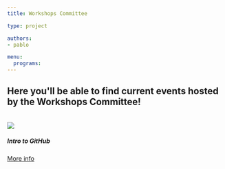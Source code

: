 ```yaml
---
title: Workshops Committee

type: project

authors:
- pablo

menu:
  programs:
---
```

<!-- ================================================== -->
<!-- Remove this section once the once the page is done -->
<!-- ================================================== -->
<!-- {{< alert danger >}} -->

<!-- :construction: UNDER CONSTRUCTION :construction: -->

<!-- {{< /alert >}} -->
<!-- ================================================== -->

## Here you'll be able to find current events hosted by the Workshops Committee!

<br>

<div class="card-columns">
  <div class="card">
  <img class="card-img-top" src="/img/logos/GitHub-logo-W.png">
  <div class="card-body">
    <h5 class="card-title">Intro to GitHub</h5>
    <a href="/programs/workshops/fa20/intro-github" class="btn btn-info">More info</a>
  </div>
</div>
</div>